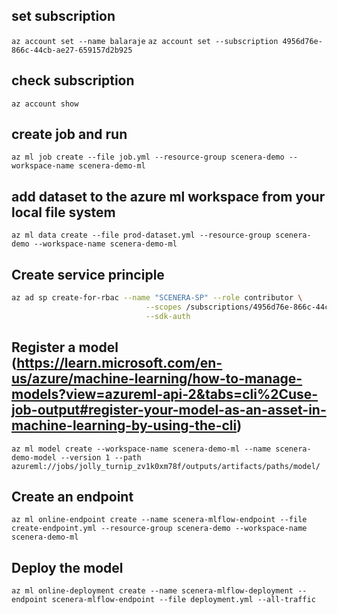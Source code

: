 ## set subscription
```az account set --name balaraje```
```az account set --subscription 4956d76e-866c-44cb-ae27-659157d2b925```

## check subscription
```az account show```


## create job and run

```az ml job create --file job.yml --resource-group scenera-demo --workspace-name scenera-demo-ml```

## add dataset to the azure ml workspace from your local file system

```az ml data create --file prod-dataset.yml --resource-group scenera-demo --workspace-name scenera-demo-ml```

## Create service principle
```bash
az ad sp create-for-rbac --name "SCENERA-SP" --role contributor \
                              --scopes /subscriptions/4956d76e-866c-44cb-ae27-659157d2b925/resourceGroups/scenera-demo \
                              --sdk-auth
```

## Register a model (https://learn.microsoft.com/en-us/azure/machine-learning/how-to-manage-models?view=azureml-api-2&tabs=cli%2Cuse-job-output#register-your-model-as-an-asset-in-machine-learning-by-using-the-cli)
```az ml model create --workspace-name scenera-demo-ml --name scenera-demo-model --version 1 --path azureml://jobs/jolly_turnip_zv1k0xm78f/outputs/artifacts/paths/model/```


## Create an endpoint 
```az ml online-endpoint create --name scenera-mlflow-endpoint --file create-endpoint.yml --resource-group scenera-demo --workspace-name scenera-demo-ml```

## Deploy the model
```az ml online-deployment create --name scenera-mlflow-deployment --endpoint scenera-mlflow-endpoint --file deployment.yml --all-traffic```